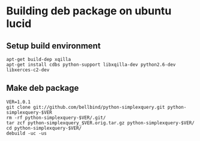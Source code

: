 # Building deb package on ubuntu lucid

## Setup build environment

    apt-get build-dep xqilla
    apt-get install cdbs python-support libxqilla-dev python2.6-dev libxerces-c2-dev

## Make deb package

    VER=1.0.1
    git clone git://github.com/bellbind/python-simplexquery.git python-simplexquery-$VER
    rm -rf python-simplexquery-$VER/.git/
    tar zcf python-simplexquery_$VER.orig.tar.gz python-simplexquery-$VER/
    cd python-simplexquery-$VER/
    debuild -uc -us
